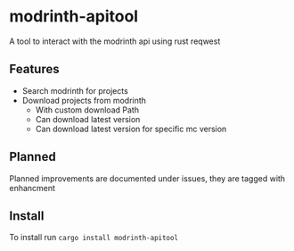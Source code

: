 # modrinth-apitool
A tool to interact with the modrinth api using rust reqwest
## Features
- Search modrinth for projects
- Download projects from modrinth
    - With custom download Path
    - Can download latest version
    - Can download latest version for specific mc version
## Planned
Planned improvements are documented under issues, they are tagged with enhancment
## Install
To install run `cargo install modrinth-apitool`
